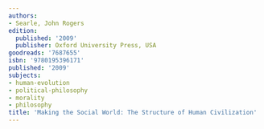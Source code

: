 ```yaml
---
authors:
- Searle, John Rogers
edition:
  published: '2009'
  publisher: Oxford University Press, USA
goodreads: '7687655'
isbn: '9780195396171'
published: '2009'
subjects:
- human-evolution
- political-philosophy
- morality
- philosophy
title: 'Making the Social World: The Structure of Human Civilization'
---
```


